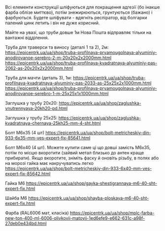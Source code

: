 Всі елементи конструкції шліфуються для покращення адгезії (бо інакше фарба облізе миттєво), потім знежирюються, грунтуються (бажано) і фарбуються. Будете шліфувати - вдягніть респіратор, від болгарки палений цинк летить і він не дуже корисний.

Майте на увазі, що труби довше 1м Нова Пошта відправляє тільки на вантажні відділення.

Труба для траверси та виносу (деталі 1 та 2), 2м:
https://epicentrk.ua/ua/shop/truba-profilnaya-pryamougolnaya-alyuminiy-anodirovanoe-serebro-2-m-20x20x2x2000mm.html
https://epicentrk.ua/ua/shop/truba-profilnaya-kvadratnaya-alyuminiy-pas-2062-as-20x20x2x2000mm.html

Труба для мачти (деталь 3), 1м:
https://epicentrk.ua/ua/shop/truba-profilnaya-kvadratnaya-alyuminiy-pas-2033-as-25x25x2x1000mm.html
https://epicentrk.ua/ua/shop/truba-profilnaya-pryamougolnaya-alyuminiy-anodirovanoe-serebro-1-m-25x25x1x1000mm.html

Заглушка у трубу 20х20:
https://epicentrk.ua/ua/shop/zaglushka-vnutrennyaya-20kh20-pd.html

Заглушка у трубу 25х25:
https://epicentrk.ua/ua/shop/zaglushka-kvadratnaya-chernaya-25kh25-mm-4-sht.html

Болт М6х35 (4 шт)
https://epicentrk.ua/ua/shop/bolt-metricheskiy-din-933-6x35-mm-ves-expert-fix-85641.html

Болт М6х40 (4 шт). Можете купити саме ці що довші замість М6х35, потім по місцю вкоротити (зайвий метал близько до антен краще прибирати). Якщо вкоротите, зніміть фаску й оновіть різьбу, в полях або на морозі гайка має накручуватись легко
https://epicentrk.ua/ua/shop/bolt-metricheskiy-din-933-6x40-mm-ves-expert-fix-85642.html

Гайка М6
https://epicentrk.ua/ua/shop/gayka-shestigrannaya-m6-40-sht-expert-fix.html

Шайба М6
https://epicentrk.ua/ua/shop/shayba-ploskaya-m6-40-sht-expert-fix.html

Фарба (RAL6006 мат, класіка)
https://epicentrk.ua/ua/shop/mplc-farba-new-ton-400-ml-6006-olivkovii-matovii-1ed6efe9-e662-631c-a98f-27deb0e434bd.html